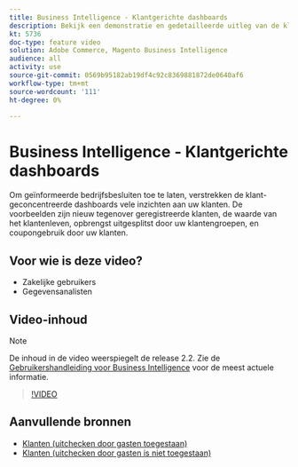 ```yaml
---
title: Business Intelligence - Klantgerichte dashboards
description: Bekijk een demonstratie en gedetailleerde uitleg van de klantgerichte dashboards.
kt: 5736
doc-type: feature video
solution: Adobe Commerce, Magento Business Intelligence
audience: all
activity: use
source-git-commit: 0569b95182ab19df4c92c8369881872de0640af6
workflow-type: tm+mt
source-wordcount: '111'
ht-degree: 0%

---
```



# Business Intelligence - Klantgerichte dashboards

Om geïnformeerde bedrijfsbesluiten toe te laten, verstrekken de klant-geconcentreerde dashboards vele inzichten aan uw klanten. De voorbeelden zijn nieuw tegenover geregistreerde klanten, de waarde van het klantenleven, opbrengst uitgesplitst door uw klantengroepen, en coupongebruik door uw klanten.

## Voor wie is deze video?

- Zakelijke gebruikers
- Gegevensanalisten

## Video-inhoud

>[!NOTE]
>
>De inhoud in de video weerspiegelt de release 2.2. Zie de [Gebruikershandleiding voor Business Intelligence](https://docs.magento.com/mbi/) voor de meest actuele informatie.

>[!VIDEO](https://video.tv.adobe.com/v/35990?quality=12&learn=on)

## Aanvullende bronnen

- [Klanten (uitchecken door gasten toegestaan)](https://docs.magento.com/mbi/data-user/dashboards/dashboards-pro.html#customers-guest-checkout-allowed)
- [Klanten (uitchecken door gasten is niet toegestaan)](https://docs.magento.com/mbi/data-user/dashboards/dashboards-pro.html#customers-no-guest-checkout-allowed)
